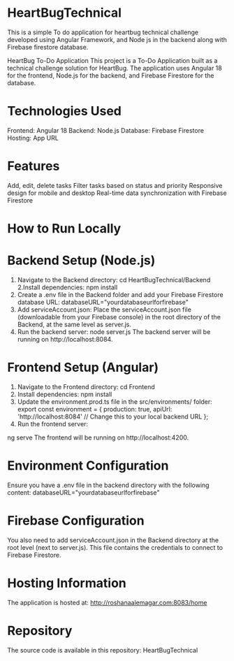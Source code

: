 ﻿# HeartBugTechnical
This is a simple To do application for heartbug technical challenge developed using Angular Framework, and Node js in the backend along with Firebase firestore database.



HeartBug To-Do Application
This project is a To-Do Application built as a technical challenge solution for HeartBug. The application uses Angular 18 for the frontend, Node.js for the backend, and Firebase Firestore for the database.

#  Technologies Used
Frontend: Angular 18
Backend: Node.js
Database: Firebase Firestore
Hosting: App URL
# Features
Add, edit, delete tasks
Filter tasks based on status and priority
Responsive design for mobile and desktop
Real-time data synchronization with Firebase Firestore
# How to Run Locally
# Backend Setup (Node.js)
1. Navigate to the Backend directory:
cd HeartBugTechnical/Backend
2.Install dependencies:
npm install
3. Create a .env file in the Backend folder and add your Firebase Firestore database URL:
databaseURL="yourdatabaseurlforfirebase"
4. Add serviceAccount.json: Place the serviceAccount.json file (downloadable from your Firebase console) in the root directory of the Backend, at the same level as server.js.
5. Run the backend server:
node server.js
The backend server will be running on http://localhost:8084.

# Frontend Setup (Angular)
1. Navigate to the Frontend directory:
cd Frontend
2. Install dependencies:
npm install
3. Update the environment.prod.ts file in the src/environments/ folder:
export const environment = {
  production: true,
  apiUrl: 'http://localhost:8084' // Change this to your local backend URL
};
4. Run the frontend server:

ng serve
The frontend will be running on http://localhost:4200.

# Environment Configuration
Ensure you have a .env file in the backend directory with the following content:
databaseURL="yourdatabaseurlforfirebase"
# Firebase Configuration
You also need to add serviceAccount.json in the Backend directory at the root level (next to server.js). This file contains the credentials to connect to Firebase Firestore.
# Hosting Information
The application is hosted at: http://roshanaalemagar.com:8083/home

# Repository
The source code is available in this repository: HeartBugTechnical
